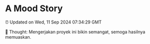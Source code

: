 # A Mood Story

⏰ Updated on Wed, 11 Sep 2024 07:34:29 GMT

💭 Thought: Mengerjakan proyek ini bikin semangat, semoga hasilnya memuaskan.


